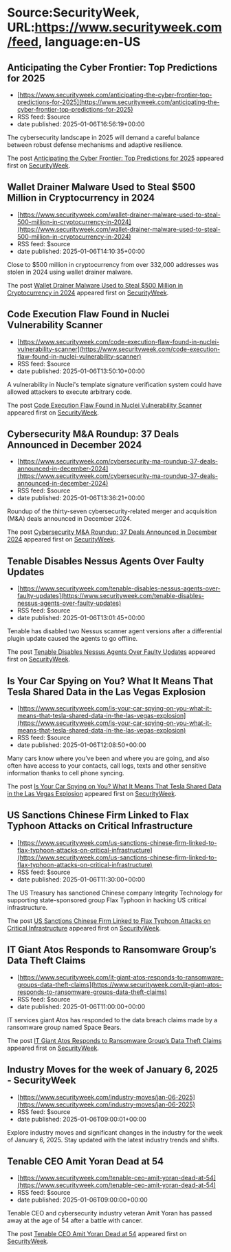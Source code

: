 # Source:SecurityWeek, URL:https://www.securityweek.com/feed, language:en-US

## Anticipating the Cyber Frontier: Top Predictions for 2025
 - [https://www.securityweek.com/anticipating-the-cyber-frontier-top-predictions-for-2025](https://www.securityweek.com/anticipating-the-cyber-frontier-top-predictions-for-2025)
 - RSS feed: $source
 - date published: 2025-01-06T16:56:19+00:00

<p>The cybersecurity landscape in 2025 will demand a careful balance between robust defense mechanisms and adaptive resilience.</p>
<p>The post <a href="https://www.securityweek.com/anticipating-the-cyber-frontier-top-predictions-for-2025/">Anticipating the Cyber Frontier: Top Predictions for 2025</a> appeared first on <a href="https://www.securityweek.com">SecurityWeek</a>.</p>

## Wallet Drainer Malware Used to Steal $500 Million in Cryptocurrency in 2024
 - [https://www.securityweek.com/wallet-drainer-malware-used-to-steal-500-million-in-cryptocurrency-in-2024](https://www.securityweek.com/wallet-drainer-malware-used-to-steal-500-million-in-cryptocurrency-in-2024)
 - RSS feed: $source
 - date published: 2025-01-06T14:10:35+00:00

<p>Close to $500 million in cryptocurrency from over 332,000 addresses was stolen in 2024 using wallet drainer malware.</p>
<p>The post <a href="https://www.securityweek.com/wallet-drainer-malware-used-to-steal-500-million-in-cryptocurrency-in-2024/">Wallet Drainer Malware Used to Steal $500 Million in Cryptocurrency in 2024</a> appeared first on <a href="https://www.securityweek.com">SecurityWeek</a>.</p>

## Code Execution Flaw Found in Nuclei Vulnerability Scanner
 - [https://www.securityweek.com/code-execution-flaw-found-in-nuclei-vulnerability-scanner](https://www.securityweek.com/code-execution-flaw-found-in-nuclei-vulnerability-scanner)
 - RSS feed: $source
 - date published: 2025-01-06T13:50:10+00:00

<p>A vulnerability in Nuclei's template signature verification system could have allowed attackers to execute arbitrary code.</p>
<p>The post <a href="https://www.securityweek.com/code-execution-flaw-found-in-nuclei-vulnerability-scanner/">Code Execution Flaw Found in Nuclei Vulnerability Scanner</a> appeared first on <a href="https://www.securityweek.com">SecurityWeek</a>.</p>

## Cybersecurity M&A Roundup: 37 Deals Announced in December 2024
 - [https://www.securityweek.com/cybersecurity-ma-roundup-37-deals-announced-in-december-2024](https://www.securityweek.com/cybersecurity-ma-roundup-37-deals-announced-in-december-2024)
 - RSS feed: $source
 - date published: 2025-01-06T13:36:21+00:00

<p>Roundup of the thirty-seven cybersecurity-related merger and acquisition (M&#038;A) deals announced in December 2024.</p>
<p>The post <a href="https://www.securityweek.com/cybersecurity-ma-roundup-37-deals-announced-in-december-2024/">Cybersecurity M&#038;A Roundup: 37 Deals Announced in December 2024</a> appeared first on <a href="https://www.securityweek.com">SecurityWeek</a>.</p>

## Tenable Disables Nessus Agents Over Faulty Updates
 - [https://www.securityweek.com/tenable-disables-nessus-agents-over-faulty-updates](https://www.securityweek.com/tenable-disables-nessus-agents-over-faulty-updates)
 - RSS feed: $source
 - date published: 2025-01-06T13:01:45+00:00

<p>Tenable has disabled two Nessus scanner agent versions after a differential plugin update caused the agents to go offline.</p>
<p>The post <a href="https://www.securityweek.com/tenable-disables-nessus-agents-over-faulty-updates/">Tenable Disables Nessus Agents Over Faulty Updates</a> appeared first on <a href="https://www.securityweek.com">SecurityWeek</a>.</p>

## Is Your Car Spying on You? What It Means That Tesla Shared Data in the Las Vegas Explosion
 - [https://www.securityweek.com/is-your-car-spying-on-you-what-it-means-that-tesla-shared-data-in-the-las-vegas-explosion](https://www.securityweek.com/is-your-car-spying-on-you-what-it-means-that-tesla-shared-data-in-the-las-vegas-explosion)
 - RSS feed: $source
 - date published: 2025-01-06T12:08:50+00:00

<p>Many cars know where you’ve been and where you are going, and also often have access to your contacts, call logs, texts and other sensitive information thanks to cell phone syncing.</p>
<p>The post <a href="https://www.securityweek.com/is-your-car-spying-on-you-what-it-means-that-tesla-shared-data-in-the-las-vegas-explosion/">Is Your Car Spying on You? What It Means That Tesla Shared Data in the Las Vegas Explosion</a> appeared first on <a href="https://www.securityweek.com">SecurityWeek</a>.</p>

## US Sanctions Chinese Firm Linked to Flax Typhoon Attacks on Critical Infrastructure
 - [https://www.securityweek.com/us-sanctions-chinese-firm-linked-to-flax-typhoon-attacks-on-critical-infrastructure](https://www.securityweek.com/us-sanctions-chinese-firm-linked-to-flax-typhoon-attacks-on-critical-infrastructure)
 - RSS feed: $source
 - date published: 2025-01-06T11:30:00+00:00

<p>The US Treasury has sanctioned Chinese company Integrity Technology for supporting state-sponsored group Flax Typhoon in hacking US critical infrastructure.</p>
<p>The post <a href="https://www.securityweek.com/us-sanctions-chinese-firm-linked-to-flax-typhoon-attacks-on-critical-infrastructure/">US Sanctions Chinese Firm Linked to Flax Typhoon Attacks on Critical Infrastructure</a> appeared first on <a href="https://www.securityweek.com">SecurityWeek</a>.</p>

## IT Giant Atos Responds to Ransomware Group’s Data Theft Claims
 - [https://www.securityweek.com/it-giant-atos-responds-to-ransomware-groups-data-theft-claims](https://www.securityweek.com/it-giant-atos-responds-to-ransomware-groups-data-theft-claims)
 - RSS feed: $source
 - date published: 2025-01-06T11:00:00+00:00

<p>IT services giant Atos has responded to the data breach claims made by a ransomware group named Space Bears.</p>
<p>The post <a href="https://www.securityweek.com/it-giant-atos-responds-to-ransomware-groups-data-theft-claims/">IT Giant Atos Responds to Ransomware Group&#8217;s Data Theft Claims</a> appeared first on <a href="https://www.securityweek.com">SecurityWeek</a>.</p>

## Industry Moves for the week of January 6, 2025 - SecurityWeek
 - [https://www.securityweek.com/industry-moves/jan-06-2025](https://www.securityweek.com/industry-moves/jan-06-2025)
 - RSS feed: $source
 - date published: 2025-01-06T09:00:01+00:00

Explore industry moves and significant changes in the industry for the week of January 6, 2025. Stay updated with the latest industry trends and shifts.

## Tenable CEO Amit Yoran Dead at 54
 - [https://www.securityweek.com/tenable-ceo-amit-yoran-dead-at-54](https://www.securityweek.com/tenable-ceo-amit-yoran-dead-at-54)
 - RSS feed: $source
 - date published: 2025-01-06T09:00:00+00:00

<p>Tenable CEO and cybersecurity industry veteran Amit Yoran has passed away at the age of 54 after a battle with cancer.</p>
<p>The post <a href="https://www.securityweek.com/tenable-ceo-amit-yoran-dead-at-54/">Tenable CEO Amit Yoran Dead at 54</a> appeared first on <a href="https://www.securityweek.com">SecurityWeek</a>.</p>

